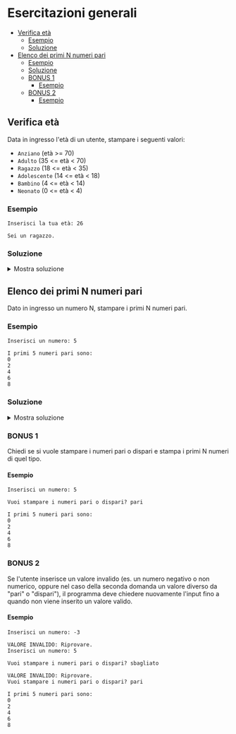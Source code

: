 <!-- omit from toc -->
# Esercitazioni generali

- [Verifica età](#verifica-età)
  - [Esempio](#esempio)
  - [Soluzione](#soluzione)
- [Elenco dei primi N numeri pari](#elenco-dei-primi-n-numeri-pari)
  - [Esempio](#esempio-1)
  - [Soluzione](#soluzione-1)
  - [BONUS 1](#bonus-1)
    - [Esempio](#esempio-2)
  - [BONUS 2](#bonus-2)
    - [Esempio](#esempio-3)

## Verifica età

Data in ingresso l'età di un utente, stampare i seguenti valori:
- `Anziano` (età >= 70)
- `Adulto` (35 <= età < 70)
- `Ragazzo` (18 <= età < 35)
- `Adolescente` (14 <= età < 18)
- `Bambino` (4 <= età < 14)
- `Neonato` (0 <= età < 4)

### Esempio

```text
Inserisci la tua età: 26

Sei un ragazzo.
```

### Soluzione

<details>
<summary>Mostra soluzione</summary>

```python
age = int(input("Inserisci la tua età: "))
if age >= 70:
    print("Sei un anziano.")
elif age >= 35:
    print("Sei un adulto.")
elif age >= 18:
    print("Sei un ragazzo.")
elif age >= 14:
    print("Sei un adolescente.")
elif age >= 4:
    print("Sei un bambino.")
else:
    print("Sei un neonato.")
```
</details>

## Elenco dei primi N numeri pari

Dato in ingresso un numero N, stampare i primi N numeri pari.

### Esempio

```text
Inserisci un numero: 5

I primi 5 numeri pari sono:
0
2
4
6
8
```

### Soluzione

<details>
<summary>Mostra soluzione</summary>

```python
n = int(input("Inserisci un numero: "))
print(f"I primi {n} numeri pari sono:")

def is_even(num):
    return num % 2 == 0

even_numbers = [i for i in range(n * 2) if is_even(i)]
for number in even_numbers[:n]:
    print(number)
```

</details>

### BONUS 1

Chiedi se si vuole stampare i numeri pari o dispari e stampa i primi N numeri di quel tipo.

#### Esempio

```text
Inserisci un numero: 5

Vuoi stampare i numeri pari o dispari? pari

I primi 5 numeri pari sono:
0
2
4
6
8
```

### BONUS 2

Se l'utente inserisce un valore invalido (es. un numero negativo o non numerico, oppure nel caso della seconda domanda un valore diverso da "pari" o "dispari"), il programma deve chiedere nuovamente l'input fino a quando non viene inserito un valore valido.

#### Esempio

```text
Inserisci un numero: -3

VALORE INVALIDO: Riprovare.
Inserisci un numero: 5

Vuoi stampare i numeri pari o dispari? sbagliato

VALORE INVALIDO: Riprovare.
Vuoi stampare i numeri pari o dispari? pari

I primi 5 numeri pari sono:
0
2
4
6
8
```

